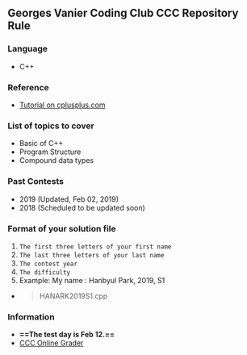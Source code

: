 ## Georges Vanier Coding Club CCC Repository Rule
### Language
- C++

### Reference
- [Tutorial on cplusplus.com](http://www.cplusplus.com/doc/tutorial/)

### List of topics to cover
- Basic of C++
- Program Structure
- Compound data types

### Past Contests
- 2019 (Updated, Feb 02, 2019)
- 2018 (Scheduled to be updated soon)

### Format of your solution file
1. `The first three letters of your first name`
2. `The last three letters of your last name`
3. 	`The contest year`
4. 	`The difficulty`
5. 	Example: My name : Hanbyul Park, 2019, S1
- > HANARK2019S1.cpp

### Information
- **==The test day is Feb 12.==**
- [CCC Online Grader](https://cccgrader.com/)
